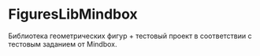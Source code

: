 # FiguresLibMindbox

Библиотека геометрических фигур + тестовый проект в соответствии с тестовым заданием от Mindbox.
